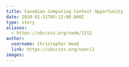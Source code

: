```yaml
---
title: Canadian Computing Contest Opportunity 
date: 2010-01-31T05:12:00.000Z
type: story
aliases:
  - https://ubccsss.org/node/1312
author:
  username: Christopher Head
  link: https://ubccsss.org/user/2
images:
---
```


